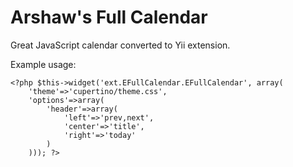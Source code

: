 Arshaw's Full Calendar
======================

Great JavaScript calendar converted to Yii extension.

Example usage:

	<?php $this->widget('ext.EFullCalendar.EFullCalendar', array(
		'theme'=>'cupertino/theme.css',
		'options'=>array(
			'header'=>array(
				'left'=>'prev,next',
				'center'=>'title',
				'right'=>'today'
			)
		))); ?>
